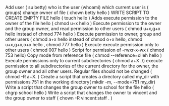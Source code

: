 Add user ( su  betty) 
who is the user (whoami)
which current user is ( groups) 
change owner of file ( chown betty hello )
WRITE SCRIPT TO CREATE EMPTY FILE hello ( touch hello )
Adds execute permission to the owner of the file hello ( chmod u+x hello )
Execute permission to the owner and the group owner, and read permission to other users ( chmod u+x,g+x hello instead of chmod 774 hello  )
Execute permission to owner, group and other users ( chmod a+x hello instead of chmod o+x hello,  chmod u+x,g+x,o+x hello , chmod 777 hello )
Execute execute permission only to other users ( chmod 007 hello )
Script for permission of -rwxr-x-wx  ( chmod 753 hello) 
Copy mode from reference file ( chmod --reference=olleh hello )
Execute permissions only to current subdirectories ( chmod a+X ./) 
execute permission to all subdirectories of the current directory for the owner, the group owner and all other users. Regular files should not be changed ( chmod -R a+X. )
Create a script that creates a directory called my_dir with permissions 751 in the working directory( mkdir -m, --mode=751 my_dir)
Write a script that changes the group owner to school for the file hello ( chgrp school hello )
Write a script that changes the owner to vincent and the group owner to staff ( chown -R vincent:staff . )
